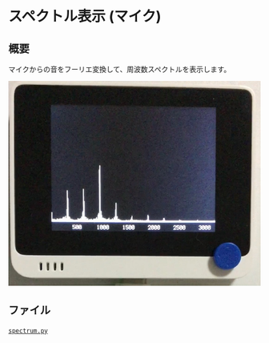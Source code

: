 # スペクトル表示 (マイク)

## 概要
マイクからの音をフーリエ変換して、周波数スペクトルを表示します。

[![YouTube](./Spectrum.jpg)](https://www.youtube.com/watch?v=kNDoV1d7u4U)

## ファイル
   [`spectrum.py`](/CIRCUITPY/spectrum.py)

